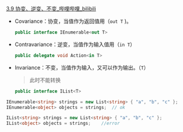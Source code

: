 [3.9 协变、逆变、不变_哔哩哔哩_bilibili](https://www.bilibili.com/video/BV1A4411F7fj?p=3&vd_source=be746efb77e979ca275e4f65f2d8cda3)



- Covariance：协变，当值作为返回值用（`out T` )。

  ```cs
  public interface IEnumerable<out T>
  ```

- Contravariance：逆变，当值作为输入值用（`in T`）

  ```cs
  public delegate void Action<in T>
  ```

- Invariance：不变，当值作为输入，又可以作为输出。（`T`）

  > 此时不能转换

  ```cs
  public interface IList<T>
  ```

  





```cs
IEnumerable<string> strings = new List<string> { "a", "b", "c" };
IEnumerable<object> objects = strings;	// ok
```



```cs
IList<string> strings = new List<string> { "a", "b", "c" };
IList<object> objects = strings;	//error
```

